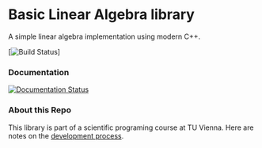 # Basic Linear Algebra library
A simple linear algebra implementation using modern C++.


[![Build Status](https://github.com/shirnschall/dhl-linalg/actions/workflows/ci-pip.yml/badge.svg)]

### Documentation
[![Documentation Status](https://readthedocs.org/projects/dhl-linalg/badge/?version=latest)](https://dhl-linalg.readthedocs.io/en/latest/?badge=latest)

### About this Repo
This library is part of a scientific programing course at TU Vienna. Here are notes on the
[development process](https://jschoeberl.github.io/IntroSC/intro.html).


